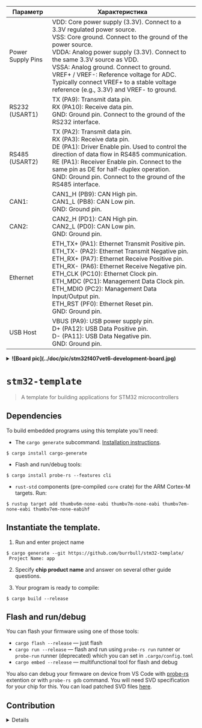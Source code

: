 Параметр           |  Характеристика 
-------------------|--------------------
Power Supply Pins  | VDD: Core power supply (3.3V). Connect to a 3.3V regulated power source. <br> VSS: Core ground. Connect to the ground of the power source. <br> VDDA: Analog power supply (3.3V). Connect to the same 3.3V source as VDD. <br> VSSA: Analog ground. Connect to ground. <br> VREF+ / VREF-: Reference voltage for ADC. Typically connect VREF+ to a stable voltage reference (e.g., 3.3V) and VREF- to ground.
RS232 (USART1)     | TX (PA9): Transmit data pin. <br> RX (PA10): Receive data pin. <br> GND: Ground pin. Connect to the ground of the RS232 interface.
RS485 (USART2)     | TX (PA2): Transmit data pin. <br> RX (PA3): Receive data pin. <br> DE (PA1): Driver Enable pin. Used to control the direction of data flow in RS485 communication. <br> RE (PA1): Receiver Enable pin. Connect to the same pin as DE for half-duplex operation. <br> GND: Ground pin. Connect to the ground of the RS485 interface.
CAN1:              | CAN1_H (PB9): CAN High pin. <br> CAN1_L (PB8): CAN Low pin. <br> GND: Ground pin.
CAN2:              | CAN2_H (PD1): CAN High pin. <br> CAN2_L (PD0): CAN Low pin. <br> GND: Ground pin.
Ethernet           | ETH_TX+ (PA1): Ethernet Transmit Positive pin. <br> ETH_TX- (PA2): Ethernet Transmit Negative pin. <br> ETH_RX+ (PA7): Ethernet Receive Positive pin. <br> ETH_RX- (PA6): Ethernet Receive Negative pin. <br> ETH_CLK (PC10): Ethernet Clock pin. <br> ETH_MDC (PC1): Management Data Clock pin. <br> ETH_MDIO (PC2): Management Data Input/Output pin. <br> ETH_RST (PF0): Ethernet Reset pin. <br> GND: Ground pin. 
USB Host           | VBUS (PA9): USB power supply pin. <br> D+ (PA12): USB Data Positive pin. <br> D- (PA11): USB Data Negative pin. <br> GND: Ground pin.

<details>
<summary><b>![Board pic](../doc/pic/stm32f407vet6-development-board.jpg)</b></summary>
  
</details>

# `stm32-template`

> A template for building applications for STM32 microcontrollers

## Dependencies

To build embedded programs using this template you'll need:

- The `cargo generate` subcommand. [Installation
  instructions](https://github.com/cargo-generate/cargo-generate#installation).
``` console
$ cargo install cargo-generate
```

- Flash and run/debug tools:
``` console
$ cargo install probe-rs --features cli
```

- `rust-std` components (pre-compiled `core` crate) for the ARM Cortex-M
  targets. Run:
  
``` console
$ rustup target add thumbv6m-none-eabi thumbv7m-none-eabi thumbv7em-none-eabi thumbv7em-none-eabihf
```

## Instantiate the template.

1. Run and enter project name
``` console
$ cargo generate --git https://github.com/burrbull/stm32-template/
 Project Name: app
```

2. Specify **chip product name** and answer on several other guide questions.

3. Your program is ready to compile:
``` console
$ cargo build --release
```

## Flash and run/debug

You can flash your firmware using one of those tools:

- `cargo flash --release` — just flash
- `cargo run --release` — flash and run using `probe-rs run` runner or `probe-run` runner (deprecated) which you can set in `.cargo/config.toml`
- `cargo embed --release` — multifunctional tool for flash and debug

You also can debug your firmware on device from VS Code with [probe-rs](https://probe.rs/docs/tools/vscode/) extention or with `probe-rs gdb` command.
You will need SVD specification for your chip for this. You can load patched SVD files [here](https://stm32-rs.github.io/stm32-rs/).

## Contribution
<details>
<summary>Details</summary>

Unless you explicitly state otherwise, any contribution intentionally submitted
for inclusion in the work by you, as defined in the Apache-2.0 license, shall be
dual licensed as above, without any additional terms or conditions.

### Code of Conduct

Contribution to this crate is organized under the terms of the [Rust Code of
Conduct][CoC], the maintainer of this crate, promises
to intervene to uphold that code of conduct.

[CoC]: https://www.rust-lang.org/policies/code-of-conduct
</details>
